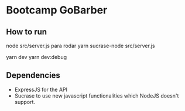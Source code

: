 # Bootcamp GoBarber

## How to run
node src/server.js para rodar
yarn sucrase-node src/server.js

yarn dev
yarn dev:debug

## Dependencies
- ExpressJS for the API
- Sucrase to use new javascript functionalities which NodeJS doesn't support.

